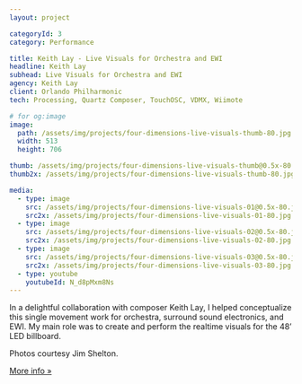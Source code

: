 ```yaml
---
layout: project

categoryId: 3
category: Performance

title: Keith Lay - Live Visuals for Orchestra and EWI
headline: Keith Lay
subhead: Live Visuals for Orchestra and EWI
agency: Keith Lay
client: Orlando Philharmonic
tech: Processing, Quartz Composer, TouchOSC, VDMX, Wiimote

# for og:image
image:
  path: /assets/img/projects/four-dimensions-live-visuals-thumb-80.jpg
  width: 513
  height: 706

thumb: /assets/img/projects/four-dimensions-live-visuals-thumb@0.5x-80.jpg
thumb2x: /assets/img/projects/four-dimensions-live-visuals-thumb-80.jpg

media:
  - type: image
    src: /assets/img/projects/four-dimensions-live-visuals-01@0.5x-80.jpg
    src2x: /assets/img/projects/four-dimensions-live-visuals-01-80.jpg
  - type: image
    src: /assets/img/projects/four-dimensions-live-visuals-02@0.5x-80.jpg
    src2x: /assets/img/projects/four-dimensions-live-visuals-02-80.jpg
  - type: image
    src: /assets/img/projects/four-dimensions-live-visuals-03@0.5x-80.jpg
    src2x: /assets/img/projects/four-dimensions-live-visuals-03-80.jpg
  - type: youtube
    youtubeId: N_d8pMxm8Ns
---
```


In a delightful collaboration with composer Keith Lay, I helped conceptualize this single movement work for orchestra, surround sound electronics, and EWI. My main role was to create and perform the realtime visuals for the 48’ LED billboard.

Photos courtesy Jim Shelton.

[More info »](https://nathanselikoff.com/works/four-dimensions)
